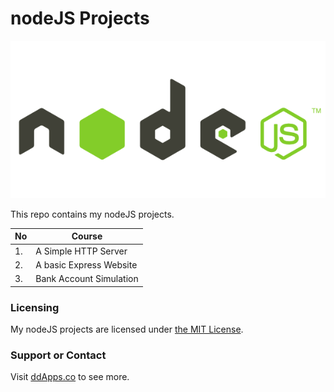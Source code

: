 nodeJS Projects
==============
![](https://raw.githubusercontent.com/duliodenis/nodejs/master/art/nodejs.png)

This repo contains my nodeJS projects.

No  | Course
------------- | -------------
1. | A Simple HTTP Server
2. | A basic Express Website
3. | Bank Account Simulation

### Licensing
My nodeJS projects are licensed under [the MIT License](https://github.com/duliodenis/nodejs/blob/master/LICENSE).

### Support or Contact
Visit [ddApps.co](http://ddapps.co) to see more.

